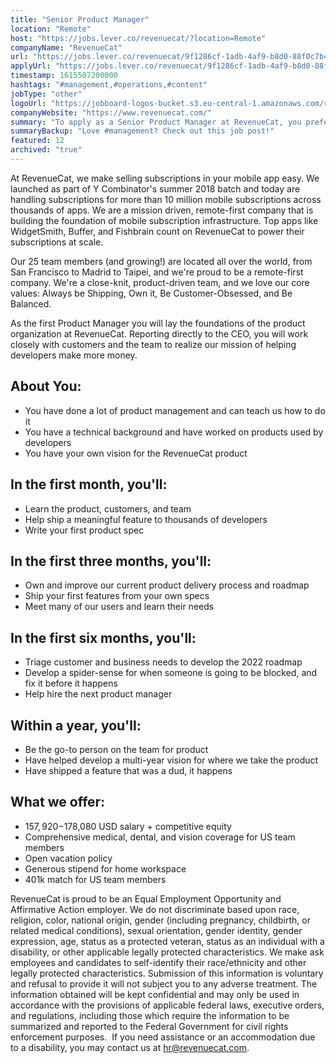 ```yaml
---
title: "Senior Product Manager"
location: "Remote"
host: "https://jobs.lever.co/revenuecat/?location=Remote"
companyName: "RevenueCat"
url: "https://jobs.lever.co/revenuecat/9f1286cf-1adb-4af9-b8d0-88f0c7b46311"
applyUrl: "https://jobs.lever.co/revenuecat/9f1286cf-1adb-4af9-b8d0-88f0c7b46311/apply"
timestamp: 1615507200000
hashtags: "#management,#operations,#content"
jobType: "other"
logoUrl: "https://jobboard-logos-bucket.s3.eu-central-1.amazonaws.com/revenuecat"
companyWebsite: "https://www.revenuecat.com/"
summary: "To apply as a Senior Product Manager at RevenueCat, you preferably need to have some knowledge of: experience in: #management, #operations, #content."
summaryBackup: "Love #management? Check out this job post!"
featured: 12
archived: "true"
---
```


At RevenueCat, we make selling subscriptions in your mobile app easy. We launched as part of Y Combinator's summer 2018 batch and today are handling subscriptions for more than 10 million mobile subscriptions across thousands of apps. We are a mission driven, remote-first company that is building the foundation of mobile subscription infrastructure. Top apps like WidgetSmith, Buffer, and Fishbrain count on RevenueCat to power their subscriptions at scale.

Our 25 team members (and growing!) are located all over the world, from San Francisco to Madrid to Taipei, and we're proud to be a remote-first company. We're a close-knit, product-driven team, and we love our core values: Always be Shipping, Own it, Be Customer-Obsessed, and Be Balanced.

As the first Product Manager you will lay the foundations of the product organization at RevenueCat. Reporting directly to the CEO, you will work closely with customers and the team to realize our mission of helping developers make more money.

## About You:

*   You have done a lot of product management and can teach us how to do it
*   You have a technical background and have worked on products used by developers
*   You have your own vision for the RevenueCat product

## In the first month, you'll:

*   Learn the product, customers, and team
*   Help ship a meaningful feature to thousands of developers
*   Write your first product spec

## In the first three months, you'll:

*   Own and improve our current product delivery process and roadmap
*   Ship your first features from your own specs
*   Meet many of our users and learn their needs

## In the first six months, you'll:

*   Triage customer and business needs to develop the 2022 roadmap
*   Develop a spider-sense for when someone is going to be blocked, and fix it before it happens
*   Help hire the next product manager

## Within a year, you'll:

*   Be the go-to person on the team for product
*   Have helped develop a multi-year vision for where we take the product
*   Have shipped a feature that was a dud, it happens

## What we offer:

*   $157,920-$178,080 USD salary + competitive equity
*   Comprehensive medical, dental, and vision coverage for US team members
*   Open vacation policy
*   Generous stipend for home workspace
*   401k match for US team members

RevenueCat is proud to be an Equal Employment Opportunity and Affirmative Action employer. We do not discriminate based upon race, religion, color, national origin, gender (including pregnancy, childbirth, or related medical conditions), sexual orientation, gender identity, gender expression, age, status as a protected veteran, status as an individual with a disability, or other applicable legally protected characteristics. We make ask employees and candidates to self-identify their race/ethnicity and other legally protected characteristics. Submission of this information is voluntary and refusal to provide it will not subject you to any adverse treatment. The information obtained will be kept confidential and may only be used in accordance with the provisions of applicable federal laws, executive orders, and regulations, including those which require the information to be summarized and reported to the Federal Government for civil rights enforcement purposes.  If you need assistance or an accommodation due to a disability, you may contact us at hr@revenuecat.com.
